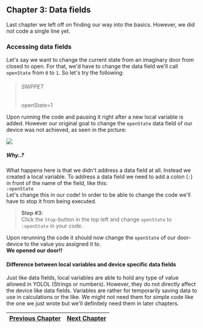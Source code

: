 ## Chapter 3: Data fields

Last chapter we left off on finding our way into the basics. However, we did not code a single line yet.<br>

### Accessing data fields
Let's say we want to change the current state from an imaginary door from closed to open. For that, we'd have to change the data field we'll call `openState` from `0` to `1`. So let's try the following:

> ###### SNIPPET
> openState=1

Upon running the code and pausing it right after a new local variable is added. However our original goal to change the `openState` data field of our device was not achieved, as seen in the picture:

![](https://i.imgur.com/gl6Eys5.png)

##### Why..?
What happens here is that we didn't address a data field at all. Instead we created a local variable. To address a data field we need to add a colon (`:`) in front of the name of the field, like this: <br>
`:openState`<br>
Let's change this in our code! In order to be able to change the code we'll have to stop it from being executed.

>**Step #3:**<br>
>Click the `Stop`-button in the top left and change `openState` to `:openState` in your code.

Upon rerunning the code it should now change the `openState` of our door-device to the value you assigned it to.<br>
**We opened our door!!**

#### Difference between local variables and device specific data fields
Just like data fields, local variables are able to hold any type of value allowed in YOLOL (Strings or numbers). However, they do not directly affect the device like data fields. Variables are rather for temporarily saving data to use in calculations or the like. We might not need them for simple code like the one we just wrote but we'll definitely need them in later chapters.

|[Previous Chapter](c2.md)|[Next Chapter](c4.md)|
|:-:|:-:|
